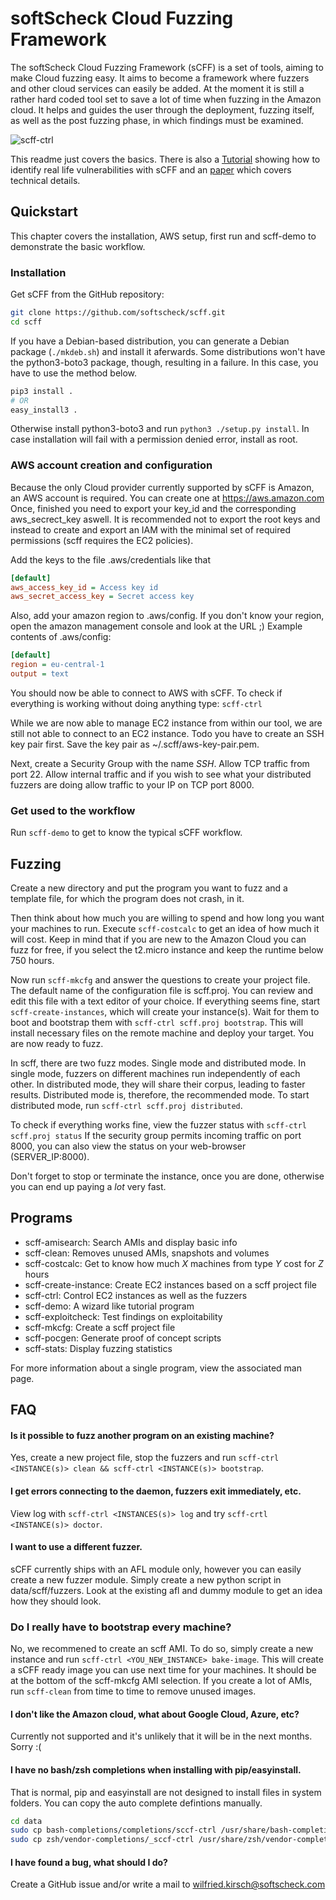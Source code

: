 # softScheck Cloud Fuzzing Framework

The softScheck Cloud Fuzzing Framework (sCFF) is a set of tools, aiming to make
Cloud fuzzing easy. It aims to become a framework where fuzzers and other cloud
services can easily be added. At the moment it is still a rather hard coded
tool set to save a lot of time when fuzzing in the Amazon cloud. It helps and
guides the user through the deployment, fuzzing itself, as well as the post fuzzing phase, in which findings must be examined.

![scff-ctrl](https://www.softscheck.com/wp-content/uploads/2017/04/scff-ctrl.png)

This readme just covers the basics. There is also a [Tutorial](https://www.softscheck.com/en/identifying-security-vulnerabilities-with-cloud-fuzzing) showing how to identify real life vulnerabilities with sCFF and an 
[paper](https://www.softscheck.com/publications/Pohl_Kirsch_scff_paper_170405.pdf) which covers technical details.

## Quickstart

This chapter covers the installation, AWS setup, first run and scff-demo to demonstrate the basic workflow.

### Installation

Get sCFF from the GitHub repository:
```bash
git clone https://github.com/softscheck/scff.git
cd scff
```

If you have a Debian-based distribution, you can generate a Debian package (`./mkdeb.sh`) and install it aferwards. Some distributions won't have the python3-boto3 package, though, resulting in a failure. In this case, you have to use the method below.

```bash
pip3 install .
# OR
easy_install3 . 
```
Otherwise install python3-boto3 and run `python3 ./setup.py install`.
In case installation will fail with a permission denied error, install as root.

### AWS account creation and configuration

Because the only Cloud provider currently supported by sCFF is Amazon, an AWS account is required. You can create one at <https://aws.amazon.com>
Once, finished you need to export your key_id and the corresponding aws_secrect_key aswell. It is recommended not to export the root keys and instead to create and export an IAM with the minimal set of required permissions (scff requires the EC2 policies).

Add the keys to the file .aws/credentials like that
```ini
[default]
aws_access_key_id = Access key id
aws_secret_access_key = Secret access key
```

Also, add your amazon region to .aws/config. If you don't know your region, open
the amazon management console and look at the URL ;)
Example contents of .aws/config:
```ini
[default]
region = eu-central-1
output = text
``` 

You should now be able to connect to AWS with sCFF. To check if everything is
working without doing anything type: `scff-ctrl`

While we are now able to manage EC2 instance from within our tool, we are still
not able to connect to an EC2 instance. Todo you have to create an SSH key pair first.
Save the key pair as ~/.scff/aws-key-pair.pem.

Next, create a Security Group with the name *SSH*. Allow TCP traffic from port 22.
Allow internal traffic and if you wish to see what your distributed fuzzers are doing allow traffic to your IP on TCP port 8000.

### Get used to the workflow

Run `scff-demo` to get to know the typical sCFF workflow.


## Fuzzing

Create a new directory and put the program you want to fuzz and a template file, for which the program does not crash, in it.

Then think about how much you are willing to spend and how long you want your machines to run. Execute `scff-costcalc` to get an idea of how much it will cost. Keep in mind that if you are new to the Amazon Cloud you can fuzz for free, if you select the t2.micro instance and keep the runtime below 750 hours.

Now run `scff-mkcfg` and answer the questions to create your project file. The default name of the configuration file is scff.proj. You can review and edit this file with a text editor of your choice. If everything seems fine, start `scff-create-instances`, which will create your instance(s). Wait for them to boot and bootstrap them with `scff-ctrl scff.proj bootstrap`. This will install necessary files on the remote machine and deploy your target. You are now ready to fuzz.

In scff, there are two fuzz modes. Single mode and distributed mode. In single mode, fuzzers on different machines run independently of each other. In distributed mode, they will share their corpus, leading to faster results. Distributed mode is, therefore, the recommended mode. To start distributed mode, run `scff-ctrl scff.proj distributed`.

To check if everything works fine, view the fuzzer status with `scff-ctrl scff.proj status` If the security group permits incoming traffic on port 8000, you can also view the status on your web-browser (SERVER_IP:8000).

Don't forget to stop or terminate the instance, once you are done, otherwise you can end up paying a *lot* very fast.


## Programs

* scff-amisearch: Search AMIs and display basic info
* scff-clean: Removes unused AMIs, snapshots and volumes
* scff-costcalc: Get to know how much *X* machines from type *Y* cost for *Z* hours
* scff-create-instance: Create EC2 instances based on a scff project file
* scff-ctrl: Control EC2 instances as well as the fuzzers
* scff-demo: A wizard like tutorial program
* scff-exploitcheck: Test findings on exploitability
* scff-mkcfg: Create a scff project file
* scff-pocgen: Generate proof of concept scripts
* scff-stats: Display fuzzing statistics

For more information about a single program, view the associated man page.

## FAQ

#### Is it possible to fuzz another program on an existing machine?
Yes, create a new project file, stop the fuzzers and run `scff-ctrl <INSTANCE(s)> clean && scff-ctrl <INSTANCE(s)> bootstrap`.

#### I get errors connecting to the daemon, fuzzers exit immediately, etc.
View log with `scff-ctrl <INSTANCES(s)> log` and try `scff-crtl <INSTANCE(s)> doctor`.

#### I want to use a different fuzzer.
sCFF currently ships with an AFL module only, however you can easily create a new fuzzer module. Simply create a new python script in data/scff/fuzzers. Look at the existing afl and dummy module to get an idea how they should look.

### Do I really have to bootstrap every machine?
No, we recommened to create an scff AMI. To do so, simply create a new instance and run `scff-ctrl <YOU_NEW_INSTANCE> bake-image`. This will create a sCFF ready image you can use next time for your machines. It should be at the bottom of the scff-mkcfg AMI selection. If you create a lot of AMIs, run `scff-clean` from time to time to remove unused images.

#### I don't like the Amazon cloud, what about Google Cloud, Azure, etc?
Currently not supported and it's unlikely that it will be in the next months. Sorry :(

#### I have no bash/zsh completions when installing with pip/easyinstall.
That is normal, pip and easyinstall are not designed to install files in system folders. You can copy the auto complete defintions manually.

```bash
cd data
sudo cp bash-completions/completions/sccf-ctrl /usr/share/bash-completions/completions
sudo cp zsh/vendor-completions/_sccf-ctrl /usr/share/zsh/vendor-completions
```

#### I have found a bug, what should I do?
Create a GitHub issue and/or write a mail to wilfried.kirsch@softscheck.com


